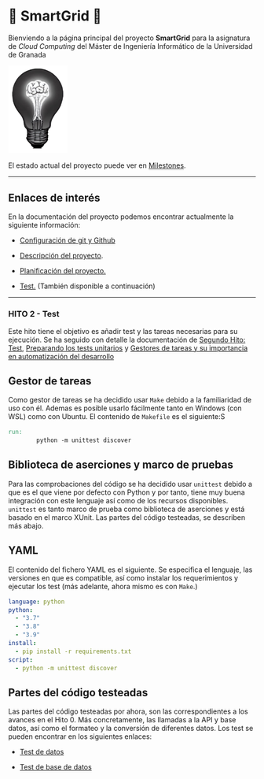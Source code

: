 # :brain: **SmartGrid** :electric_plug:

Bienviendo a la página principal del proyecto **SmartGrid** para la asignatura de *Cloud Computing* del Máster de Ingeniería Informático de la Universidad de Granada

<img title="" src="docs/img/logo.png" alt="" data-align="center" width="120">

El estado actual del proyecto puede ver en [Milestones](https://github.com/SrArtur/CC_22-23/milestones).

---

## Enlaces de interés

En la documentación del proyecto podemos encontrar actualmente la siguiente información:

- [Configuración de git y Github](https://github.com/SrArtur/CC_22-23/blob/main/docs/configuration.md)

- [Descripción del proyecto](https://github.com/SrArtur/CC_22-23/blob/main/docs/hio0.md).

- [Planificación del proyecto.](https://github.com/SrArtur/CC_22-23/blob/main/docs/hito1.md) 

- [Test.](https://github.com/SrArtur/CC_22-23/blob/main/docs/hito2.md) (También disponible a continuación)

----

### HITO 2 - Test

Este hito tiene el objetivo es añadir test y las tareas necesarias para su ejecución. Se ha seguido con detalle la documentación de [Segundo Hito: Test](http://jj.github.io/CC/documentos/proyecto/2.Tests.html), [Preparando los tests unitarios](https://jj.github.io/curso-tdd/temas/tests-unitarios-organizaci%C3%B3n.html) y [Gestores de tareas y su importancia en automatización del desarrollo](https://jj.github.io/curso-tdd/temas/gestores-tareas.html)

## Gestor de tareas

Como gestor de tareas se ha decidido usar `Make` debido a la familiaridad de uso con él. Ademas es posible usarlo fácilmente tanto en Windows (con WSL) como con Ubuntu. El contenido de `Makefile` es el siguiente:S

```makefile
run:
        python -m unittest discover
```

## Biblioteca de aserciones y marco de pruebas

Para las comprobaciones del código se ha decidido usar `unittest` debido a que es el que viene por defecto con Python y por tanto, tiene muy buena integración con este lenguaje así como de los recursos disponibles. `unittest` es tanto marco de prueba como biblioteca de aserciones y está basado en el marco XUnit. Las partes del código testeadas, se describen más abajo.

## YAML

El contenido del fichero YAML es el siguiente. Se especifica el lenguaje, las versiones en que es compatible, así como instalar los requerimientos y ejecutar los test (más adelante, ahora mismo es con `Make`.)

```yaml
language: python
python:
  - "3.7"
  - "3.8"
  - "3.9"
install:
  - pip install -r requirements.txt
script:
  - python -m unittest discover
```

## Partes del código testeadas

Las partes del código testeadas por ahora, son las correspondientes a los avances en el Hito 0. Más concretamente, las llamadas a la API y base datos, así como el formateo y la conversión de diferentes datos. Los test se pueden encontrar en los siguientes enlaces:

- [Test de datos](https://github.com/SrArtur/CC_22-23/blob/main/test/test_data.py)

- [Test de base de datos](https://github.com/SrArtur/CC_22-23/blob/main/test/test_database.py)
